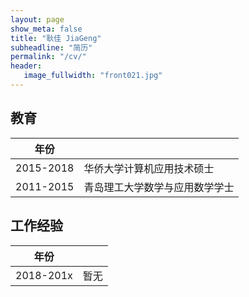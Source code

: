 ```yaml
---
layout: page
show_meta: false
title: "耿佳 JiaGeng"
subheadline: "简历"
permalink: "/cv/"
header:
   image_fullwidth: "front021.jpg"
---
```


## 教育

| 年份 |      |
| ---- | ---- |
2015-2018 | 华侨大学计算机应用技术硕士
2011-2015 | 青岛理工大学数学与应用数学学士

## 工作经验

| 年份 |      |
| ---- | ---- |
2018-201x | 暂无


